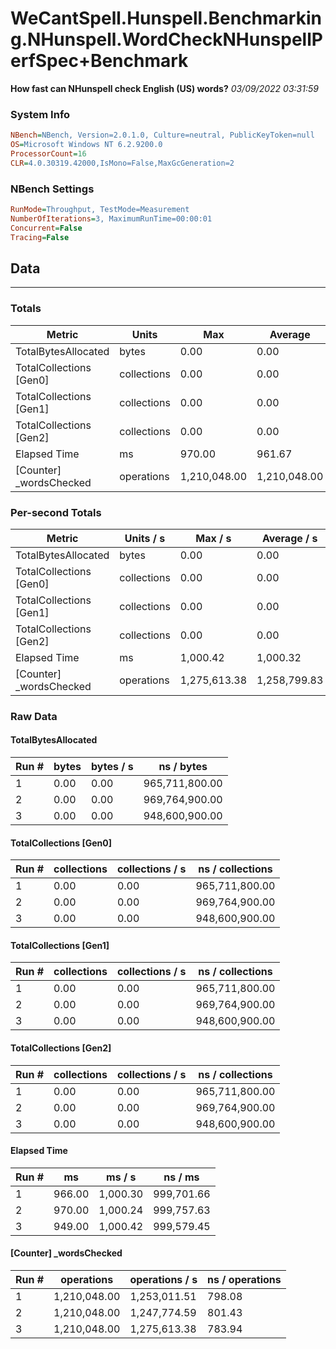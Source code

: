 ﻿# WeCantSpell.Hunspell.Benchmarking.NHunspell.WordCheckNHunspellPerfSpec+Benchmark
__How fast can NHunspell check English (US) words?__
_03/09/2022 03:31:59_
### System Info
```ini
NBench=NBench, Version=2.0.1.0, Culture=neutral, PublicKeyToken=null
OS=Microsoft Windows NT 6.2.9200.0
ProcessorCount=16
CLR=4.0.30319.42000,IsMono=False,MaxGcGeneration=2
```

### NBench Settings
```ini
RunMode=Throughput, TestMode=Measurement
NumberOfIterations=3, MaximumRunTime=00:00:01
Concurrent=False
Tracing=False
```

## Data
-------------------

### Totals
|          Metric |           Units |             Max |         Average |             Min |          StdDev |
|---------------- |---------------- |---------------- |---------------- |---------------- |---------------- |
|TotalBytesAllocated |           bytes |            0.00 |            0.00 |            0.00 |            0.00 |
|TotalCollections [Gen0] |     collections |            0.00 |            0.00 |            0.00 |            0.00 |
|TotalCollections [Gen1] |     collections |            0.00 |            0.00 |            0.00 |            0.00 |
|TotalCollections [Gen2] |     collections |            0.00 |            0.00 |            0.00 |            0.00 |
|    Elapsed Time |              ms |          970.00 |          961.67 |          949.00 |           11.15 |
|[Counter] _wordsChecked |      operations |    1,210,048.00 |    1,210,048.00 |    1,210,048.00 |            0.00 |

### Per-second Totals
|          Metric |       Units / s |         Max / s |     Average / s |         Min / s |      StdDev / s |
|---------------- |---------------- |---------------- |---------------- |---------------- |---------------- |
|TotalBytesAllocated |           bytes |            0.00 |            0.00 |            0.00 |            0.00 |
|TotalCollections [Gen0] |     collections |            0.00 |            0.00 |            0.00 |            0.00 |
|TotalCollections [Gen1] |     collections |            0.00 |            0.00 |            0.00 |            0.00 |
|TotalCollections [Gen2] |     collections |            0.00 |            0.00 |            0.00 |            0.00 |
|    Elapsed Time |              ms |        1,000.42 |        1,000.32 |        1,000.24 |            0.09 |
|[Counter] _wordsChecked |      operations |    1,275,613.38 |    1,258,799.83 |    1,247,774.59 |       14,794.53 |

### Raw Data
#### TotalBytesAllocated
|           Run # |           bytes |       bytes / s |      ns / bytes |
|---------------- |---------------- |---------------- |---------------- |
|               1 |            0.00 |            0.00 |  965,711,800.00 |
|               2 |            0.00 |            0.00 |  969,764,900.00 |
|               3 |            0.00 |            0.00 |  948,600,900.00 |

#### TotalCollections [Gen0]
|           Run # |     collections | collections / s |ns / collections |
|---------------- |---------------- |---------------- |---------------- |
|               1 |            0.00 |            0.00 |  965,711,800.00 |
|               2 |            0.00 |            0.00 |  969,764,900.00 |
|               3 |            0.00 |            0.00 |  948,600,900.00 |

#### TotalCollections [Gen1]
|           Run # |     collections | collections / s |ns / collections |
|---------------- |---------------- |---------------- |---------------- |
|               1 |            0.00 |            0.00 |  965,711,800.00 |
|               2 |            0.00 |            0.00 |  969,764,900.00 |
|               3 |            0.00 |            0.00 |  948,600,900.00 |

#### TotalCollections [Gen2]
|           Run # |     collections | collections / s |ns / collections |
|---------------- |---------------- |---------------- |---------------- |
|               1 |            0.00 |            0.00 |  965,711,800.00 |
|               2 |            0.00 |            0.00 |  969,764,900.00 |
|               3 |            0.00 |            0.00 |  948,600,900.00 |

#### Elapsed Time
|           Run # |              ms |          ms / s |         ns / ms |
|---------------- |---------------- |---------------- |---------------- |
|               1 |          966.00 |        1,000.30 |      999,701.66 |
|               2 |          970.00 |        1,000.24 |      999,757.63 |
|               3 |          949.00 |        1,000.42 |      999,579.45 |

#### [Counter] _wordsChecked
|           Run # |      operations |  operations / s | ns / operations |
|---------------- |---------------- |---------------- |---------------- |
|               1 |    1,210,048.00 |    1,253,011.51 |          798.08 |
|               2 |    1,210,048.00 |    1,247,774.59 |          801.43 |
|               3 |    1,210,048.00 |    1,275,613.38 |          783.94 |


